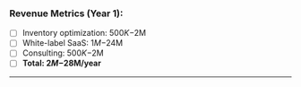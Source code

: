 ### **Revenue Metrics (Year 1):**

- [ ] Inventory optimization: $500K-$2M
- [ ] White-label SaaS: $1M-$24M
- [ ] Consulting: $500K-$2M
- [ ] **Total: $2M-$28M/year**

---
